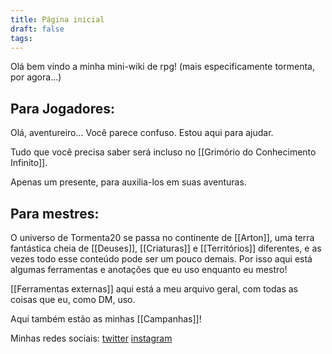 ```yaml
---
title: Página inicial
draft: false
tags:
---
```

Olá bem vindo a minha mini-wiki de rpg! (mais especificamente tormenta, por agora...)
## Para Jogadores:

Olá, aventureiro... Você parece confuso. Estou aqui para ajudar. 

Tudo que você precisa saber será incluso no [[Grimório do Conhecimento Infinito]].

Apenas um presente, para auxilia-los em suas aventuras.
## Para mestres:

O universo de Tormenta20 se passa no continente de [[Arton]], uma terra fantástica cheia de [[Deuses]], [[Criaturas]] e [[Territórios]] diferentes, e as vezes todo esse conteúdo pode ser um pouco demais. Por isso aqui está algumas ferramentas e anotações que eu uso enquanto eu mestro!

[[Ferramentas externas]] aqui está a meu arquivo geral, com todas as coisas que eu, como DM, uso.

Aqui também estão as minhas [[Campanhas]]!



Minhas redes sociais:
[twitter](https://twitter.com/Vermillion_222)
[instagram](https://www.instagram.com/ddekaw/) 